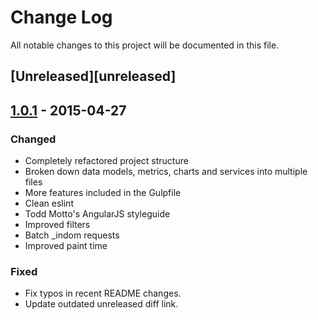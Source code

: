 # Change Log
All notable changes to this project will be documented in this file.

## [Unreleased][unreleased]

## [1.0.1] - 2015-04-27
### Changed
- Completely refactored project structure
- Broken down data models, metrics, charts and services into multiple files
- More features included in the Gulpfile
- Clean eslint
- Todd Motto's AngularJS styleguide
- Improved filters
- Batch _indom requests
- Improved paint time

### Fixed
- Fix typos in recent README changes.
- Update outdated unreleased diff link.

[1.0.1]: https://github.com/Netflix/vector/compare/v1.0.0...v1.0.1
